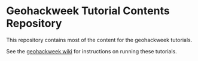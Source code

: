 # Geohackweek Tutorial Contents Repository

This repository contains most of the content for the geohackweek tutorials.

See the [geohackweek wiki](https://github.com/geohackweek/ghw2017/wiki/Running-Jupyter-Notebooks-Locally) for instructions on running these tutorials.
